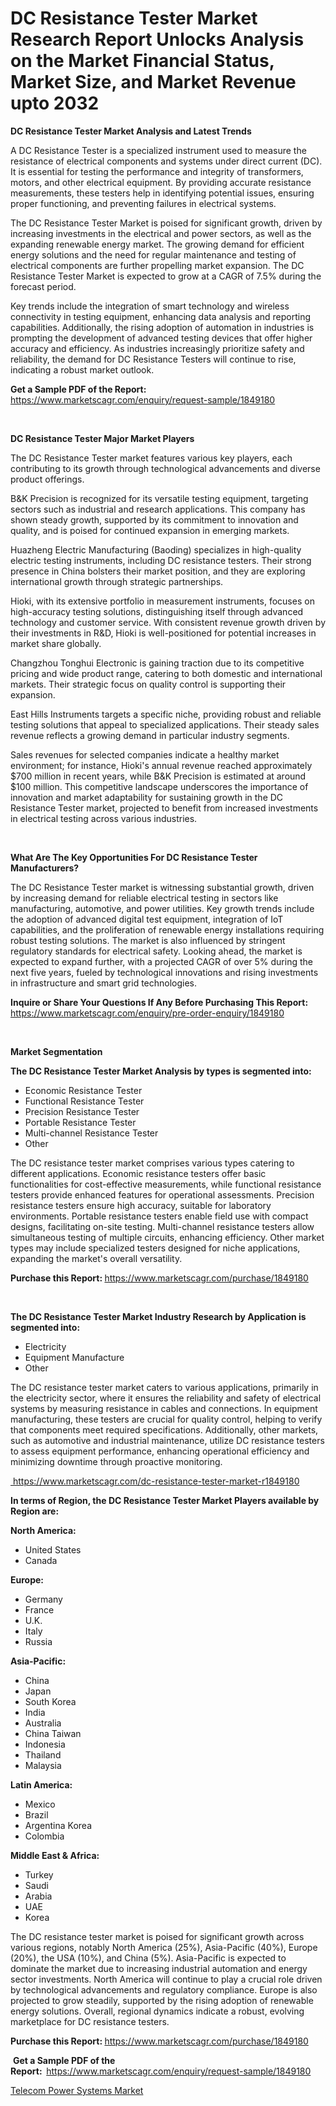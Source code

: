 <p><h1>DC Resistance Tester Market Research Report Unlocks Analysis on the Market Financial Status, Market Size, and Market Revenue upto 2032</h1></p><p><strong>DC Resistance Tester Market Analysis and Latest Trends</strong></p>
<p><p>A DC Resistance Tester is a specialized instrument used to measure the resistance of electrical components and systems under direct current (DC). It is essential for testing the performance and integrity of transformers, motors, and other electrical equipment. By providing accurate resistance measurements, these testers help in identifying potential issues, ensuring proper functioning, and preventing failures in electrical systems.</p><p>The DC Resistance Tester Market is poised for significant growth, driven by increasing investments in the electrical and power sectors, as well as the expanding renewable energy market. The growing demand for efficient energy solutions and the need for regular maintenance and testing of electrical components are further propelling market expansion. The DC Resistance Tester Market is expected to grow at a CAGR of 7.5% during the forecast period.</p><p>Key trends include the integration of smart technology and wireless connectivity in testing equipment, enhancing data analysis and reporting capabilities. Additionally, the rising adoption of automation in industries is prompting the development of advanced testing devices that offer higher accuracy and efficiency. As industries increasingly prioritize safety and reliability, the demand for DC Resistance Testers will continue to rise, indicating a robust market outlook.</p></p>
<p><strong>Get a Sample PDF of the Report:&nbsp;</strong> <a href="https://www.marketscagr.com/enquiry/request-sample/1849180?utm_campaign=2115&utm_medium=2&utm_source=Github&utm_content=ia&utm_term=13022025&utm_id=dc-resistance-tester">https://www.marketscagr.com/enquiry/request-sample/1849180</a></p>
<p>&nbsp;</p>
<p><strong>DC Resistance Tester Major Market Players</strong></p>
<p><p>The DC Resistance Tester market features various key players, each contributing to its growth through technological advancements and diverse product offerings. </p><p>B&K Precision is recognized for its versatile testing equipment, targeting sectors such as industrial and research applications. This company has shown steady growth, supported by its commitment to innovation and quality, and is poised for continued expansion in emerging markets.</p><p>Huazheng Electric Manufacturing (Baoding) specializes in high-quality electric testing instruments, including DC resistance testers. Their strong presence in China bolsters their market position, and they are exploring international growth through strategic partnerships.</p><p>Hioki, with its extensive portfolio in measurement instruments, focuses on high-accuracy testing solutions, distinguishing itself through advanced technology and customer service. With consistent revenue growth driven by their investments in R&D, Hioki is well-positioned for potential increases in market share globally.</p><p>Changzhou Tonghui Electronic is gaining traction due to its competitive pricing and wide product range, catering to both domestic and international markets. Their strategic focus on quality control is supporting their expansion.</p><p>East Hills Instruments targets a specific niche, providing robust and reliable testing solutions that appeal to specialized applications. Their steady sales revenue reflects a growing demand in particular industry segments.</p><p>Sales revenues for selected companies indicate a healthy market environment; for instance, Hioki's annual revenue reached approximately $700 million in recent years, while B&K Precision is estimated at around $100 million. This competitive landscape underscores the importance of innovation and market adaptability for sustaining growth in the DC Resistance Tester market, projected to benefit from increased investments in electrical testing across various industries.</p></p>
<p>&nbsp;</p>
<p><strong>What Are The Key Opportunities For DC Resistance Tester Manufacturers?</strong></p>
<p><p>The DC Resistance Tester market is witnessing substantial growth, driven by increasing demand for reliable electrical testing in sectors like manufacturing, automotive, and power utilities. Key growth trends include the adoption of advanced digital test equipment, integration of IoT capabilities, and the proliferation of renewable energy installations requiring robust testing solutions. The market is also influenced by stringent regulatory standards for electrical safety. Looking ahead, the market is expected to expand further, with a projected CAGR of over 5% during the next five years, fueled by technological innovations and rising investments in infrastructure and smart grid technologies.</p></p>
<p><strong>Inquire or Share Your Questions If Any Before Purchasing This Report:</strong> <a href="https://www.marketscagr.com/enquiry/pre-order-enquiry/1849180?utm_campaign=2115&utm_medium=2&utm_source=Github&utm_content=ia&utm_term=13022025&utm_id=dc-resistance-tester">https://www.marketscagr.com/enquiry/pre-order-enquiry/1849180</a></p>
<p>&nbsp;</p>
<p><strong>Market Segmentation</strong></p>
<p><strong>The DC Resistance Tester Market Analysis by types is segmented into:</strong></p>
<p><ul><li>Economic Resistance Tester</li><li>Functional Resistance Tester</li><li>Precision Resistance Tester</li><li>Portable Resistance Tester</li><li>Multi-channel Resistance Tester</li><li>Other</li></ul></p>
<p><p>The DC resistance tester market comprises various types catering to different applications. Economic resistance testers offer basic functionalities for cost-effective measurements, while functional resistance testers provide enhanced features for operational assessments. Precision resistance testers ensure high accuracy, suitable for laboratory environments. Portable resistance testers enable field use with compact designs, facilitating on-site testing. Multi-channel resistance testers allow simultaneous testing of multiple circuits, enhancing efficiency. Other market types may include specialized testers designed for niche applications, expanding the market's overall versatility.</p></p>
<p><strong>Purchase this Report:&nbsp;</strong><a href="https://www.marketscagr.com/purchase/1849180?utm_campaign=2115&utm_medium=2&utm_source=Github&utm_content=ia&utm_term=13022025&utm_id=dc-resistance-tester">https://www.marketscagr.com/purchase/1849180</a></p>
<p>&nbsp;</p>
<p><strong>The DC Resistance Tester Market Industry Research by Application is segmented into:</strong></p>
<p><ul><li>Electricity</li><li>Equipment Manufacture</li><li>Other</li></ul></p>
<p><p>The DC resistance tester market caters to various applications, primarily in the electricity sector, where it ensures the reliability and safety of electrical systems by measuring resistance in cables and connections. In equipment manufacturing, these testers are crucial for quality control, helping to verify that components meet required specifications. Additionally, other markets, such as automotive and industrial maintenance, utilize DC resistance testers to assess equipment performance, enhancing operational efficiency and minimizing downtime through proactive monitoring.</p></p>
<p><a href="https://www.marketscagr.com/dc-resistance-tester-market-r1849180?utm_campaign=2115&utm_medium=2&utm_source=Github&utm_content=ia&utm_term=13022025&utm_id=dc-resistance-tester">&nbsp;https://www.marketscagr.com/dc-resistance-tester-market-r1849180</a></p>
<p><strong>In terms of Region, the DC Resistance Tester Market Players available by Region are:</strong></p>
<p>
    <p> <strong> North America: </strong>
        <ul>
            <li>United States</li>
            <li>Canada</li>
        </ul>
        </p> 
    <p> <strong> Europe: </strong>
        <ul>
            <li>Germany</li>
            <li>France</li>
            <li>U.K.</li>
            <li>Italy</li>
            <li>Russia</li>
        </ul>
        </p> 
    <p> <strong> Asia-Pacific: </strong>
        <ul>
            <li>China</li>
            <li>Japan</li>
            <li>South Korea</li>
            <li>India</li>
            <li>Australia</li>
            <li>China Taiwan</li>
            <li>Indonesia</li>
            <li>Thailand</li>
            <li>Malaysia</li>
        </ul>
        </p> 
    <p> <strong> Latin America: </strong>
        <ul>
            <li>Mexico</li>
            <li>Brazil</li>
            <li>Argentina Korea</li>
            <li>Colombia</li>
        </ul>
        </p> 
    <p> <strong> Middle East & Africa: </strong>
        <ul>
            <li>Turkey</li>
            <li>Saudi</li>
            <li>Arabia</li>
            <li>UAE</li>
            <li>Korea</li>
        </ul>
    </p>
    </p>
<p><p>The DC resistance tester market is poised for significant growth across various regions, notably North America (25%), Asia-Pacific (40%), Europe (20%), the USA (10%), and China (5%). Asia-Pacific is expected to dominate the market due to increasing industrial automation and energy sector investments. North America will continue to play a crucial role driven by technological advancements and regulatory compliance. Europe is also projected to grow steadily, supported by the rising adoption of renewable energy solutions. Overall, regional dynamics indicate a robust, evolving marketplace for DC resistance testers.</p></p>
<p><strong>Purchase this Report: </strong><a href="https://www.marketscagr.com/purchase/1849180?utm_campaign=2115&utm_medium=2&utm_source=Github&utm_content=ia&utm_term=13022025&utm_id=dc-resistance-tester">https://www.marketscagr.com/purchase/1849180</a></p>
<p>&nbsp;<strong>Get a Sample PDF of the Report:&nbsp;&nbsp;</strong><a href="https://www.marketscagr.com/enquiry/request-sample/1849180?utm_campaign=2115&utm_medium=2&utm_source=Github&utm_content=ia&utm_term=13022025&utm_id=dc-resistance-tester">https://www.marketscagr.com/enquiry/request-sample/1849180</a></p>
<p><strong></strong></p>
<p><p><a href="https://github.com/joannesouthgate/Market-Research-Report-List-5/blob/main/telecom-power-systems-market.md?utm_campaign=2115&utm_medium=2&utm_source=Github&utm_content=ia&utm_term=13022025&utm_id=dc-resistance-tester">Telecom Power Systems Market</a></p></p>